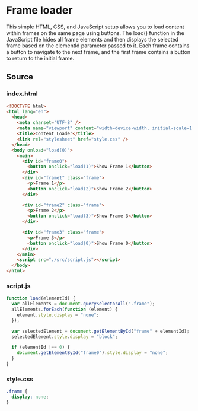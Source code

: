 # Frame loader

This simple HTML, CSS, and JavaScript setup allows you to load content within frames on the same page using buttons. The load() function in the JavaScript file hides all frame elements and then displays the selected frame based on the elementId parameter passed to it. Each frame contains a button to navigate to the next frame, and the first frame contains a button to return to the initial frame.

## Source

### index.html

```html
<!DOCTYPE html>
<html lang="en">
  <head>
    <meta charset="UTF-8" />
    <meta name="viewport" content="width=device-width, initial-scale=1.0" />
    <title>Content Loader</title>
    <link rel="stylesheet" href="style.css" />
  </head>
  <body onload="load(0)">
    <main>
      <div id="frame0">
        <button onclick="load(1)">Show Frame 1</button>
      </div>
      <div id="frame1" class="frame">
        <p>Frame 1</p>
        <button onclick="load(2)">Show Frame 2</button>
      </div>

      <div id="frame2" class="frame">
        <p>Frame 2</p>
        <button onclick="load(3)">Show Frame 3</button>
      </div>

      <div id="frame3" class="frame">
        <p>Frame 3</p>
        <button onclick="load(0)">Show Frame 0</button>
      </div>
    </main>
    <script src="./src/script.js"></script>
  </body>
</html>
```

### script.js

```js
function load(elementId) {
  var allElements = document.querySelectorAll(".frame");
  allElements.forEach(function (element) {
    element.style.display = "none";
  });

  var selectedElement = document.getElementById("frame" + elementId);
  selectedElement.style.display = "block";

  if (elementId !== 0) {
    document.getElementById("frame0").style.display = "none";
  }
}
```

### style.css

```css
.frame {
  display: none;
}
```
